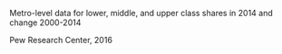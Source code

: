 Metro-level data for lower, middle, and upper class shares in 2014 and change 2000-2014

Pew Research Center, 2016